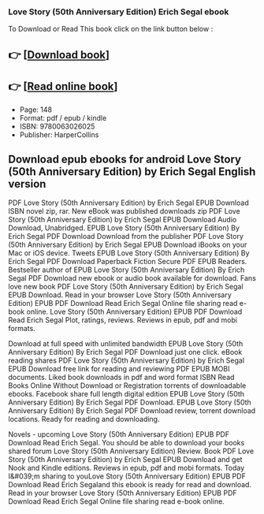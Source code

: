 ### Love Story (50th Anniversary Edition) Erich Segal ebook

To Download or Read This book click on the link button below :

## 👉  [**[Download book](http://ebooksharez.info/download.php?group=book&from=github.com&id=708006&lnk=1063 "Download book")**]

## 👉  [**[Read online book](http://ebooksharez.info/download.php?group=book&from=github.com&id=708006&lnk=1063 "Read online book")**]


* Page: 148
* Format: pdf / epub / kindle
* ISBN: 9780063026025
* Publisher: HarperCollins



## Download epub ebooks for android Love Story (50th Anniversary Edition) by Erich Segal English version


PDF Love Story (50th Anniversary Edition) by Erich Segal EPUB Download ISBN novel zip, rar. New eBook was published downloads zip PDF Love Story (50th Anniversary Edition) by Erich Segal EPUB Download Audio Download, Unabridged. EPUB Love Story (50th Anniversary Edition) By Erich Segal PDF Download Download from the publisher PDF Love Story (50th Anniversary Edition) by Erich Segal EPUB Download iBooks on your Mac or iOS device. Tweets EPUB Love Story (50th Anniversary Edition) By Erich Segal PDF Download Paperback Fiction Secure PDF EPUB Readers. Bestseller author of EPUB Love Story (50th Anniversary Edition) By Erich Segal PDF Download new ebook or audio book available for download. Fans love new book PDF Love Story (50th Anniversary Edition) by Erich Segal EPUB Download. Read in your browser Love Story (50th Anniversary Edition) EPUB PDF Download Read Erich Segal Online file sharing read e-book online. Love Story (50th Anniversary Edition) EPUB PDF Download Read Erich Segal Plot, ratings, reviews. Reviews in epub, pdf and mobi formats.

Download at full speed with unlimited bandwidth EPUB Love Story (50th Anniversary Edition) By Erich Segal PDF Download just one click. eBook reading shares PDF Love Story (50th Anniversary Edition) by Erich Segal EPUB Download free link for reading and reviewing PDF EPUB MOBI documents. Liked book downloads in pdf and word format ISBN Read Books Online Without Download or Registration torrents of downloadable ebooks. Facebook share full length digital edition EPUB Love Story (50th Anniversary Edition) By Erich Segal PDF Download. EPUB Love Story (50th Anniversary Edition) By Erich Segal PDF Download review, torrent download locations. Ready for reading and downloading.

Novels - upcoming Love Story (50th Anniversary Edition) EPUB PDF Download Read Erich Segal. You should be able to download your books shared forum Love Story (50th Anniversary Edition) Review. Book PDF Love Story (50th Anniversary Edition) by Erich Segal EPUB Download and get Nook and Kindle editions. Reviews in epub, pdf and mobi formats. Today I&amp;#039;m sharing to youLove Story (50th Anniversary Edition) EPUB PDF Download Read Erich Segaland this ebook is ready for read and download. Read in your browser Love Story (50th Anniversary Edition) EPUB PDF Download Read Erich Segal Online file sharing read e-book online.





